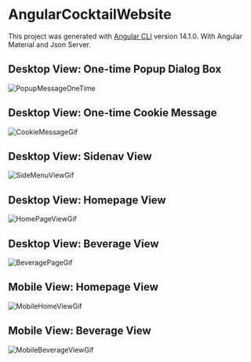 # AngularCocktailWebsite

This project was generated with [Angular CLI](https://github.com/angular/angular-cli) version 14.1.0.
With Angular Material and Json Server.

## Desktop View: One-time Popup Dialog Box
![PopupMessageOneTime](https://user-images.githubusercontent.com/59939048/207766251-72671176-a31a-4e10-b3d7-d491837d72bd.gif)

## Desktop View: One-time Cookie Message
![CookieMessageGif](https://user-images.githubusercontent.com/59939048/208014661-e20b14d9-3776-4d94-876f-223ddc0bc309.gif)

## Desktop View: Sidenav View
![SideMenuViewGif](https://user-images.githubusercontent.com/59939048/208014803-aa7ac12b-973a-49d9-bb52-13824f6787bb.gif)

## Desktop View: Homepage View
![HomePageViewGif](https://user-images.githubusercontent.com/59939048/208016202-d8dd1b96-87cf-4825-844d-a42be1dcc6f7.gif)

## Desktop View: Beverage View
![BeveragePageGif](https://user-images.githubusercontent.com/59939048/208017701-29fc32ee-1c6c-4420-bb86-82bda2b9a4db.gif)

## Mobile View: Homepage View
![MobileHomeViewGif](https://user-images.githubusercontent.com/59939048/208267085-eaaf8178-6af8-43bf-88fa-d4b21dcda16c.gif)

## Mobile View: Beverage View
![MobileBeverageViewGif](https://user-images.githubusercontent.com/59939048/208267103-d3e1c9e7-98d5-4a42-be32-72634767036b.gif)

